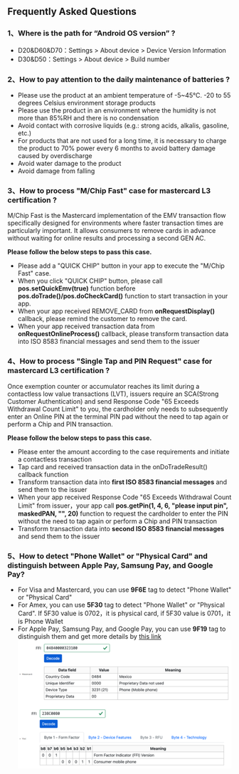 ## Frequently Asked Questions

### 1、Where is the path for “Android OS version” ?

- D20&D60&D70：Settings > About device > Device Version Information
- D30&D50：Settings > About device > Build number

### 2、How to pay attention to the daily maintenance of batteries ?

- Please use the product at an ambient temperature of -5~45℃. -20 to 55 degrees Celsius environment storage products
- Please use the product in an environment where the humidity is not more than 85%RH and there is no condensation
- Avoid contact with corrosive liquids (e.g.: strong acids, alkalis, gasoline, etc.)
- For products that are not used for a long time, it is necessary to charge the product to 70% power every 6 months to avoid battery damage caused by 
overdischarge
- Avoid water damage to the product
- Avoid damage from falling

### 3、How to process "M/Chip Fast" case for mastercard L3 certification ?
 M/Chip Fast is the Mastercard implementation of the EMV transaction flow specifically designed for environments where faster transaction times are particularly important. It allows consumers to remove cards in advance without waiting for online results and processing a second GEN AC.

**Please follow the below steps to pass this case.**
- Please add a "QUICK CHIP" button in your app to execute the "M/Chip Fast" case.
- When you click "QUICK CHIP" button, please call **pos.setQuickEmv(true)** function before **pos.doTrade()/pos.doCheckCard()** function to start transaction in your app.
- When your app received REMOVE_CARD from **onRequestDisplay()** callback, please remind the customer to remove the card.
- When your app received transaction data from **onRequestOnlineProcess()** callback, please transform transaction data into ISO 8583 financial messages and send them to the issuer

### 4、How to process "Single Tap and PIN Request" case for mastercard L3 certification ?
 Once exemption counter or accumulator reaches its limit during a contactless low value transactions (LVT), issuers require an SCA(Strong Customer Authentication) and send Response Code "65 Exceeds Withdrawal Count Limit" to you, the cardholder only needs to subsequently enter an Online PIN at the terminal PIN pad without the need to tap again or perform a Chip and PIN transaction.

**Please follow the below steps to pass this case.**
- Please enter the amount according to the case requirements and initiate a contactless transaction
- Tap card and received transaction data in the onDoTradeResult() callback function
- Transform transaction data into **first ISO 8583 financial messages** and send them to the issuer
- When your app received Response Code "65 Exceeds Withdrawal Count Limit" from issuer，your app call **pos.getPin(1, 4, 6, "please input pin", maskedPAN, "", 20)** function to request the cardholder to enter the PIN without the need to tap again or perform a Chip and PIN transaction
- Transform transaction data into **second ISO 8583 financial messages** and send them to the issuer

### 5、How to detect "Phone Wallet" or "Physical Card" and distinguish between Apple Pay, Samsung Pay, and Google Pay?
- For Visa and Mastercard, you can use **9F6E** tag to detect "Phone Wallet" or "Physical Card"
- For Amex, you can use **5F30** tag to detect "Phone Wallet" or "Physical Card". If 5F30 value is 0702，it is physical card, if 5F30 value is 0701，it is Phone Wallet
- For Apple Pay, Samsung Pay, and Google Pay, you can use **9F19** tag to distinguish them and get more details by [this link](https://stackoverflow.com/questions/51826215/contactless-payments-detect-mobile-device-or-card)
![9F6ETAG](./_images/9F6ETag.png)  
  
